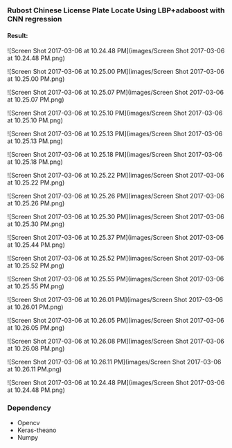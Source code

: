 ### Rubost Chinese License Plate Locate Using LBP+adaboost with CNN regression

#### Result:

![Screen Shot 2017-03-06 at 10.24.48 PM](images/Screen Shot 2017-03-06 at 10.24.48 PM.png)

![Screen Shot 2017-03-06 at 10.25.00 PM](images/Screen Shot 2017-03-06 at 10.25.00 PM.png)

![Screen Shot 2017-03-06 at 10.25.07 PM](images/Screen Shot 2017-03-06 at 10.25.07 PM.png)

![Screen Shot 2017-03-06 at 10.25.10 PM](images/Screen Shot 2017-03-06 at 10.25.10 PM.png)

![Screen Shot 2017-03-06 at 10.25.13 PM](images/Screen Shot 2017-03-06 at 10.25.13 PM.png)

![Screen Shot 2017-03-06 at 10.25.18 PM](images/Screen Shot 2017-03-06 at 10.25.18 PM.png)

![Screen Shot 2017-03-06 at 10.25.22 PM](images/Screen Shot 2017-03-06 at 10.25.22 PM.png)

![Screen Shot 2017-03-06 at 10.25.26 PM](images/Screen Shot 2017-03-06 at 10.25.26 PM.png)

![Screen Shot 2017-03-06 at 10.25.30 PM](images/Screen Shot 2017-03-06 at 10.25.30 PM.png)

![Screen Shot 2017-03-06 at 10.25.37 PM](images/Screen Shot 2017-03-06 at 10.25.44 PM.png)

![Screen Shot 2017-03-06 at 10.25.52 PM](images/Screen Shot 2017-03-06 at 10.25.52 PM.png)

![Screen Shot 2017-03-06 at 10.25.55 PM](images/Screen Shot 2017-03-06 at 10.25.55 PM.png)

![Screen Shot 2017-03-06 at 10.26.01 PM](images/Screen Shot 2017-03-06 at 10.26.01 PM.png)

![Screen Shot 2017-03-06 at 10.26.05 PM](images/Screen Shot 2017-03-06 at 10.26.05 PM.png)

![Screen Shot 2017-03-06 at 10.26.08 PM](images/Screen Shot 2017-03-06 at 10.26.08 PM.png)

![Screen Shot 2017-03-06 at 10.26.11 PM](images/Screen Shot 2017-03-06 at 10.26.11 PM.png)

![Screen Shot 2017-03-06 at 10.24.48 PM](images/Screen Shot 2017-03-06 at 10.24.48 PM.png)
### Dependency

- Opencv
- Keras-theano
- Numpy
